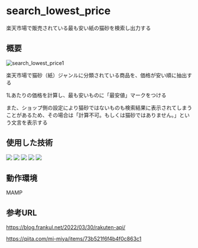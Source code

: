 # search_lowest_price
楽天市場で販売されている最も安い紙の猫砂を検索し出力する

## 概要
![search_lowest_price1](https://github.com/nanako-mori/search_lowest_price/assets/78296753/8f50034b-a85b-4e4e-9bb4-47af6357adf3)

楽天市場で猫砂（紙）ジャンルに分類されている商品を、価格が安い順に抽出する

1Lあたりの価格を計算し、最も安いものに「最安値」マークをつける

また、ショップ側の設定により猫砂ではないものも検索結果に表示されてしまうことがあるため、その場合は「計算不可。もしくは猫砂ではありません。」という文言を表示する

## 使用した技術
<div style="display: inline-block;">
  <img src="https://img.shields.io/badge/-Html5-E34F26.svg?logo=html5&style=plastic">
  <img src="https://img.shields.io/badge/-Css3-1572B6.svg?logo=css3&style=plastic">
  <img src="https://img.shields.io/badge/-Javascript-F7DF1E.svg?logo=javascript&style=plastic">
  <img src="https://img.shields.io/badge/-Jquery-0769AD.svg?logo=jquery&style=plastic">
  <img src="https://img.shields.io/badge/Rakuten_Developers-BF0000?style=plastic">
</div>

## 動作環境
MAMP

## 参考URL
https://blog.frankul.net/2022/03/30/rakuten-api/

https://qiita.com/mi-miya/items/73b521f6f4b4f0c863c1

